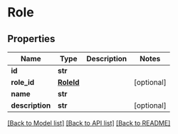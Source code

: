 # Role


## Properties
Name | Type | Description | Notes
------------ | ------------- | ------------- | -------------
**id** | **str** |  | 
**role_id** | [**RoleId**](RoleId.md) |  | [optional] 
**name** | **str** |  | 
**description** | **str** |  | [optional] 

[[Back to Model list]](../README.md#documentation-for-models) [[Back to API list]](../README.md#documentation-for-api-endpoints) [[Back to README]](../README.md)


